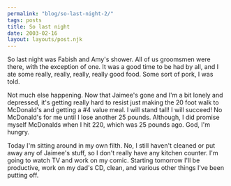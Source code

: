 ```yaml
---
permalink: "blog/so-last-night-2/"
tags: posts
title: So last night
date: 2003-02-16
layout: layouts/post.njk
---
```


So last night was Fabish and Amy's shower. All of us groomsmen were there, with the exception of one. It was a good time to be had by all, and I ate some really, really, really, really good food. Some sort of pork, I was told.

Not much else happening. Now that Jaimee's gone and I'm a bit lonely and depressed, it's getting really hard to resist just making the 20 foot walk to McDonald's and getting a #4 value meal. I will stand tall! I will succeed! No McDonald's for me until I lose another 25 pounds. Although, I did promise myself McDonalds when I hit 220, which was 25 pounds ago. God, I'm hungry.

Today I'm sitting around in my own filth. No, I still haven't cleaned or put away any of Jaimee's stuff, so I don't really have any kitchen counter. I'm going to watch TV and work on my comic. Starting tomorrow I'll be productive, work on my dad's CD, clean, and various other things I've been putting off.